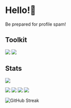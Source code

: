 # Hello!👋
Be prepared for profile spam!


## Toolkit
![](https://img.shields.io/badge/Operating%20System-Linux-orange?style=for-the-badge&logo=linux)
![](https://img.shields.io/badge/Operating%20System-Linux-orange?style=for-the-badge&logo=linux)



## Stats
![](https://github-profile-summary-cards.vercel.app/api/cards/profile-details?username=sherlockholmestech&theme=dracula)


![](http://github-profile-summary-cards.vercel.app/api/cards/stats?username=sherlockholmestech&theme=dracula)
![](http://github-profile-summary-cards.vercel.app/api/cards/productive-time?username=sherlockholmestech&theme=dracula&utcOffset=8)
![](http://github-profile-summary-cards.vercel.app/api/cards/repos-per-language?username=sherlockholmestech&theme=dracula)
![](http://github-profile-summary-cards.vercel.app/api/cards/most-commit-language?username=sherlockholmestech&theme=dracula)


![GitHub Streak](https://github-readme-streak-stats.herokuapp.com/?user=sherlockholmestech&theme=dark)


